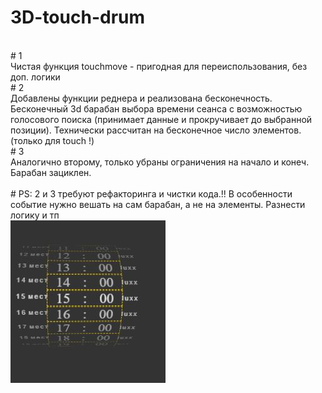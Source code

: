 # 3D-touch-drum
<br>
# 1
<br>
Чистая функция touchmove - пригодная для переиспользования, без доп. логики
<br>
# 2
<br>
Добавлены функции реднера и реализована бесконечность.
<br>
Бесконечный 3d барабан выбора времени сеанса с возможностью голосового поиска (принимает данные и прокручивает до выбранной позиции).
Технически рассчитан на бесконечное число элементов.
(только для touch !)
<br>
# 3
<br>
Аналогично второму, только убраны ограничения на начало и конеч. Барабан зациклен.
<br>
<br>
# PS: 2 и 3 требуют рефакторинга и чистки кода.!! В особенности событие нужно вешать на сам барабан, а не на элементы. Разнести логику и тп
<br>

<img src="cover.jpg">
